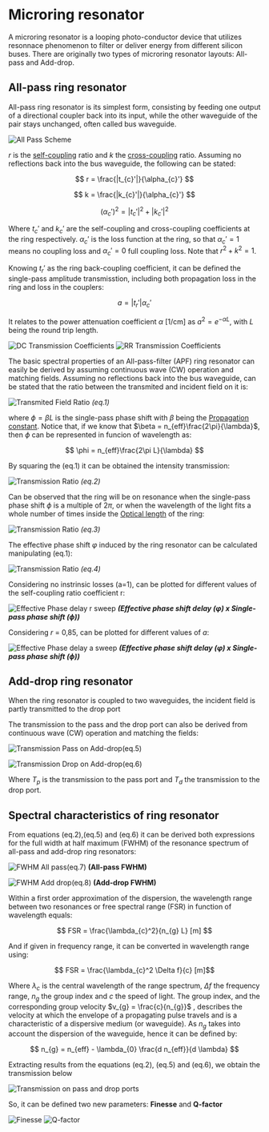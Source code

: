# Microring resonator

A microring resonator is a looping photo-conductor device that utilizes resonnace phenomenon to filter or deliver energy from different silicon buses. There are originally two types of microring resonator layouts: All-pass and Add-drop.

## All-pass ring resonator 
All-pass ring resonator is its simplest form, consisting by feeding one output of a directional coupler back into its input, while the other waveguide of the pair stays unchanged, often called bus waveguide.

![All Pass Scheme](Media/All-Pass-Scheme.png)

$r$ is the [self-coupling](https://opg.optica.org/oe/fulltext.cfm?uri=oe-17-21-18971&id=186494#e03) ratio and $k$ the [cross-coupling](https://opg.optica.org/oe/fulltext.cfm?uri=oe-17-21-18971&id=186494#e03) ratio.
Assuming no reflections back into the bus waveguide, the following can be stated:

$$ r = \frac{|t_{c}'|}{\alpha_{c}'} $$  

$$ k = \frac{|k_{c}'|}{\alpha_{c}'} $$

$$ (\alpha_{c}')^2 = |t_{c}'|^2 + |k_{c}'|^2 $$ 

Where $t_{c}'$ and $k_{c}'$ are the self-coupling and cross-coupling coefficients at the ring respectively. $\alpha_{c}'$ is the loss function at the ring, so that $\alpha_{c}' = 1$ means no coupling loss and $\alpha_{c}' = 0$ full coupling loss. Note that $r^2 + k^2 = 1$.

Knowing $t_{r}'$ as the ring back-coupling coefficient, it can be defined the single-pass amplitude transmisstion, including both propagation loss in the ring and loss in the couplers:

$$ a = |t_{r}'|\alpha_{c}' $$  

It relates to the power attenuation coefficient $\alpha$ [1/cm] as $a^{2} = e^{-\alpha L}$, with $L$ being the round trip length.

![DC Transmission Coefficients](Media/DCTransmissionCoefs.png) ![RR Transmission Coefficients](Media/RRTransmissionCoefs.png)

The basic spectral properties of an All-pass-filter (APF) ring resonator can easily be derived by assuming continuous wave (CW) operation and matching fields. Assuming no reflections back into the bus waveguide, can be stated that the ratio between the transmited and incident field on it is:

![Transmited Field Ratio](Media/TransmitedFieldRatio.png) <em>(eq.1)</em>

where $\phi = \beta L$ is the single-pass phase shift with $\beta$ being the [Propagation constant](https://www.rp-photonics.com/propagation_constant.html). Notice that, if we know that $\beta = n_{eff}\frac{2\pi}{\lambda}$, then $\phi$ can be represented in funcion of wavelength as:

$$ \phi = n_{eff}\frac{2\pi L}{\lambda} $$

By squaring the (eq.1) it can be obtained the intensity transmission:

![Transmission Ratio](Media/TransmissionRatio.png) <em>(eq.2)</em>

Can be observed that the ring will be on resonance when the single-pass phase shift $\phi$ is a multiple of 2$\pi$, or when the wavelength of the light fits a whole number of times inside the [Optical length](https://www.microscopyu.com/tutorials/specimen-optical-path-length-variations) of the ring:

![Transmission Ratio](Media/WavelengthFit.png) <em>(eq.3)</em>

The effective phase shift $\varphi$ induced by the ring resonator can be calculated manipulating (eq.1):

![Transmission Ratio](Media/PhaseShift.png) <em>(eq.4)</em>

Considering no instrinsic losses (a=1), can be plotted for different values of the self-coupling ratio coefficient r:

![Effective Phase delay r sweep](Media/Effective_phase_delay_r_sweep.png) <strong><em>(Effective phase shift delay ($\varphi$) x Single-pass phase shift ($\phi$))</em></strong>

Considering $r$ = 0,85, can be plotted for different values of $a$:

![Effective Phase delay a sweep](Media/Effective_phase_delay_a_sweep.png) <strong><em>(Effective phase shift delay ($\varphi$) x Single-pass phase shift ($\phi$))</em></strong>


## Add-drop ring resonator

When the ring resonator is coupled to two waveguides, the incident field is partly transmitted to the drop port

The transmission to the pass and the drop port can also be derived from continuous wave (CW) operation and matching the fields:

![Transmission Pass on Add-drop](Media/TransmissionPass.png)(eq.5)

![Transmission Drop on Add-drop](Media/TransmissionDrop.png)(eq.6)

Where $T_{p}$ is the transmission to the pass port and $T_{d}$ the transmission to the drop port.



## Spectral characteristics of ring resonator

From equations (eq.2),(eq.5) and (eq.6) it can be derived both expressions for the full width at half maximum (FWHM) of the resonance spectrum of all-pass and add-drop ring resonators:

![FWHM All pass](Media/All-pass-FWHM.png)(eq.7) <strong> (All-pass FWHM) </strong>

![FWHM Add drop](Media/Add-drop-FWHM.png)(eq.8) <strong>  (Add-drop FWHM) </strong>

Within a first order approximation of the dispersion, the wavelength range between two resonances or free spectral range (FSR) in function of wavelength equals:

$$ FSR = \frac{\lambda_{c}^2}{n_{g} L} [m] $$ 

And if given in frequency range, it can be converted in wavelength range using:

$$ FSR = \frac{\lambda_{c}^2 \Delta f}{c} [m]$$ 

Where $\lambda_{c}$ is the central wavelength of the range spectrum, $\Delta f$ the frequency range, $n_{g}$ the group index and $c$ the speed of light. The group index, and the corresponding group velocity $v_{g} = \frac{c}{n_{g}}$ , describes the velocity at which the envelope of a propagating pulse travels and is a characteristic of a dispersive medium (or waveguide). As $n_{g}$ takes into account the dispersion of the waveguide, hence it can be defined by:

$$ n_{g} = n_{eff} - \lambda_{0} \frac{d n_{eff}}{d \lambda} $$

Extracting results from the equations (eq.2), (eq.5) and (eq.6), we obtain the transmission below

![Transmission on pass and drop ports](Media/Transmission_on_pass_and_drop_ports.png)

So, it can be defined two new parameters: <strong>Finesse</strong> and <strong>Q-factor</strong>

![Finesse](Media/Finesse.png)  ![Q-factor](Media/Q-factor.png)


